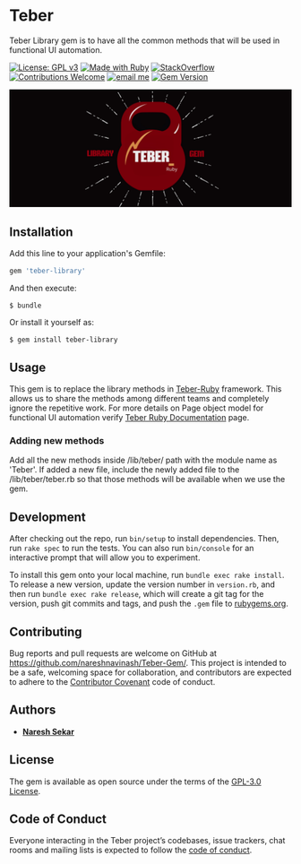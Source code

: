 # Teber

Teber Library gem is to have all the common methods that will be used in functional UI automation. 

[![License: GPL v3](https://img.shields.io/badge/License-GPLv3-blue.svg)](LICENSE)
[![Made with Ruby](https://img.shields.io/badge/Made%20with-Ruby-red.svg)](https://www.ruby-lang.org/en/)
[![StackOverflow](http://img.shields.io/badge/Stack%20Overflow-Ask-blue.svg)]( https://stackoverflow.com/users/10505289/naresh-sekar )
[![Contributions Welcome](https://img.shields.io/badge/Contributions-Welcome-brightgreen.svg)](CONTRIBUTING.md)
[![email me](https://img.shields.io/badge/Contact-Email-green.svg)](nareshnavinash@gmail.com)
[![Gem Version](https://badge.fury.io/rb/teber-library.svg)](https://rubygems.org/gems/teber-library)


![alt text](lib/teber/Teber-Library-Gem.png)

## Installation

Add this line to your application's Gemfile:

```ruby
gem 'teber-library'
```

And then execute:

    $ bundle

Or install it yourself as:

    $ gem install teber-library

## Usage

This gem is to replace the library methods in [Teber-Ruby](https://github.com/nareshnavinash/Teber-Ruby) framework. This allows us to share the methods among different teams and completely ignore the repetitive work. For more details on Page object model for functional UI automation verify [Teber Ruby Documentation](https://nareshnavinash.github.io/Teber-Ruby/) page.

### Adding new methods

Add all the new methods inside /lib/teber/ path with the module name as 'Teber'. If added a new file, include the newly added file to the /lib/teber/teber.rb so that those methods will be available when we use the gem.

## Development

After checking out the repo, run `bin/setup` to install dependencies. Then, run `rake spec` to run the tests. You can also run `bin/console` for an interactive prompt that will allow you to experiment.

To install this gem onto your local machine, run `bundle exec rake install`. To release a new version, update the version number in `version.rb`, and then run `bundle exec rake release`, which will create a git tag for the version, push git commits and tags, and push the `.gem` file to [rubygems.org](https://rubygems.org).

## Contributing

Bug reports and pull requests are welcome on GitHub at https://github.com/nareshnavinash/Teber-Gem/. This project is intended to be a safe, welcoming space for collaboration, and contributors are expected to adhere to the [Contributor Covenant](http://contributor-covenant.org) code of conduct.

## Authors

* **[Naresh Sekar](https://github.com/nareshnavinash)**

## License

The gem is available as open source under the terms of the [GPL-3.0 License](https://opensource.org/licenses/GPL-3.0).

## Code of Conduct

Everyone interacting in the Teber project’s codebases, issue trackers, chat rooms and mailing lists is expected to follow the [code of conduct](https://github.com/nareshnavinash/Teber-Gem/blob/master/CODE_OF_CONDUCT.md).
